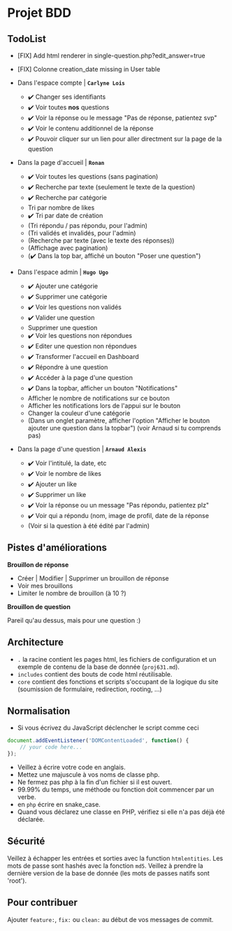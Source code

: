 # Projet BDD

## TodoList
- [FIX] Add html renderer in single-question.php?edit_answer=true
- [FIX] Colonne creation_date missing in User table
- Dans l'espace compte | **`Carlyne Lois`**
    - ✔️ Changer ses identifiants
    - ✔️ Voir toutes **nos** questions
    - ✔️ Voir la réponse ou le message "Pas de réponse, patientez svp"
    - ✔️ Voir le contenu additionnel de la réponse
    - ✔️ Pouvoir cliquer sur un lien pour aller directment sur la page de la question


- Dans la page d'accueil | **`Ronan`**
    - ✔️ Voir toutes les questions (sans pagination)
    - ✔️ Recherche par texte (seulement le texte de la question)
    - ✔️ Recherche par catégorie
    - Tri par nombre de likes
    - ✔️ Tri par date de création
    - (Tri répondu / pas répondu, pour l'admin)
    - (Tri validés et invalidés, pour l'admin)
    - (Recherche par texte (avec le texte des réponses))
    - (Affichage avec pagination)
    - (✔️ Dans la top bar, affiché un bouton "Poser une question")

- Dans l'espace admin | **`Hugo Ugo`**
    - ✔️ Ajouter une catégorie
    - ✔️ Supprimer une catégorie
    - ✔️ Voir les questions non validés
    - ✔️ Valider une question
    - Supprimer une question
    - ✔️ Voir les questions non répondues
    - ✔️ Editer une question non répondues
    - ✔️ Transformer l'accueil en Dashboard
    - ✔️ Répondre à une question
    - ✔️ Accéder à la page d'une question
    - ✔️ Dans la topbar, afficher un bouton "Notifications"
    - Afficher le nombre de notifications sur ce bouton
    - Afficher les notifications lors de l'appui sur le bouton
    - Changer la couleur d'une catégorie
    - (Dans un onglet paramètre, afficher l'option "Afficher le bouton ajouter une question dans la topbar") (voir Arnaud si tu comprends pas)

- Dans la page d'une question | **`Arnaud Alexis`**
    - ✔️ Voir l'intitulé, la date, etc
    - ✔️ Voir le nombre de likes
    - ✔️ Ajouter un like
    - ✔️ Supprimer un like
    - ✔️ Voir la réponse ou un message "Pas répondu, patientez plz"
    - ✔️ Voir qui a répondu (nom, image de profil, date de la réponse
    - (Voir si la question à été édité par l'admin)

## Pistes d'améliorations
**Brouillon de réponse**
- Créer | Modifier | Supprimer un brouillon de réponse
- Voir mes brouillons
- Limiter le nombre de brouillon (à 10 ?)

**Brouillon de question**

Pareil qu'au dessus, mais pour une question :)
## Architecture

 - `.` la racine contient les pages html, les fichiers de configuration et un exemple de contenu de la base de donnée (`proj631.md`).
 - `includes` contient des bouts de code html réutilisable.
 - `core` contient des fonctions et scripts s'occupant de la logique du site (soumission de formulaire, redirection, rooting, ...)

## Normalisation

 - Si vous écrivez du JavaScript déclencher le script comme ceci
````js
document.addEventListener('DOMContentLoaded', function() {
    // your code here...
});
````
 - Veillez à écrire votre code en anglais.
 - Mettez une majuscule à vos noms de classe php.
 - Ne fermez pas php à la fin d'un fichier si il est ouvert.
 - 99.99% du temps, une méthode ou fonction doit commencer par un verbe.
 - en `php` écrire en snake_case.
 - Quand vous déclarez une classe en PHP, vérifiez si elle n'a pas déjà été déclarée.

## Sécurité

Veillez à échapper les entrées et sorties avec la function `htmlentities`.
Les mots de passe sont hashés avec la fonction `md5`.
Veillez à prendre la dernière version de la base de donnée (les mots de passes natifs sont 'root').

## Pour contribuer

Ajouter `feature:`, `fix:` ou `clean:` au début de vos messages de commit.
